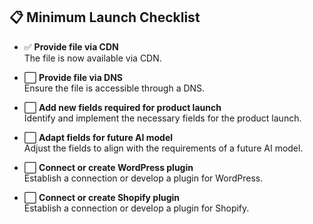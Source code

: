 ## 📋 Minimum Launch Checklist

- ✅ **Provide file via CDN**  
  The file is now available via CDN.

- ⬜ **Provide file via DNS**  
  Ensure the file is accessible through a DNS.

- ⬜ **Add new fields required for product launch**  
  Identify and implement the necessary fields for the product launch.

- ⬜ **Adapt fields for future AI model**  
  Adjust the fields to align with the requirements of a future AI model.

- ⬜ **Connect or create WordPress plugin**  
  Establish a connection or develop a plugin for WordPress.

- ⬜ **Connect or create Shopify plugin**  
  Establish a connection or develop a plugin for Shopify.
